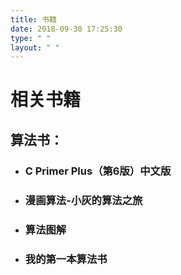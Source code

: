 ```yaml
---
title: 书籍
date: 2018-09-30 17:25:30
type: " "
layout: " "
---
```


# 相关书籍

## 	算法书：

- ### C  Primer Plus（第6版）中文版

- ### 漫画算法-小灰的算法之旅

- ### 算法图解

- ### 我的第一本算法书